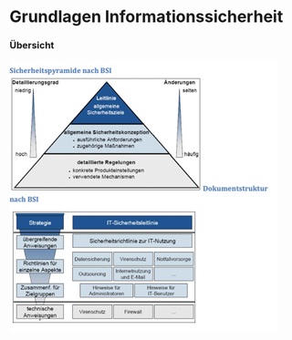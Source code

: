 # Grundlagen Informationssicherheit

### Übersicht

![](../../.gitbook/assets/image%20%2815%29.png)

### 

